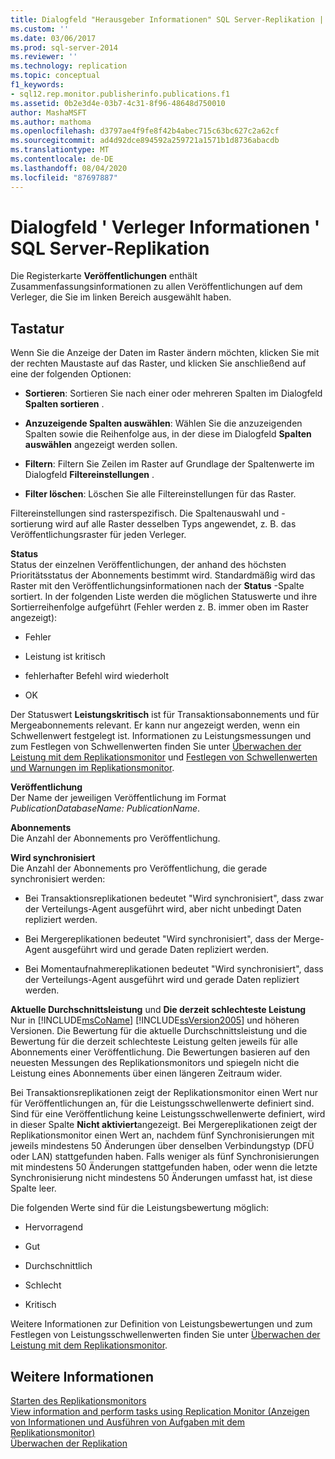 ```yaml
---
title: Dialogfeld "Herausgeber Informationen" SQL Server-Replikation | Microsoft-Dokumentation
ms.custom: ''
ms.date: 03/06/2017
ms.prod: sql-server-2014
ms.reviewer: ''
ms.technology: replication
ms.topic: conceptual
f1_keywords:
- sql12.rep.monitor.publisherinfo.publications.f1
ms.assetid: 0b2e3d4e-03b7-4c31-8f96-48648d750010
author: MashaMSFT
ms.author: mathoma
ms.openlocfilehash: d3797ae4f9fe8f42b4abec715c63bc627c2a62cf
ms.sourcegitcommit: ad4d92dce894592a259721a1571b1d8736abacdb
ms.translationtype: MT
ms.contentlocale: de-DE
ms.lasthandoff: 08/04/2020
ms.locfileid: "87697887"
---
```

# <a name="sql-server-replication-publisher-information-dialog-box"></a>Dialogfeld ' Verleger Informationen ' SQL Server-Replikation
  Die Registerkarte **Veröffentlichungen** enthält Zusammenfassungsinformationen zu allen Veröffentlichungen auf dem Verleger, die Sie im linken Bereich ausgewählt haben.  
  
## <a name="options"></a>Tastatur  
 Wenn Sie die Anzeige der Daten im Raster ändern möchten, klicken Sie mit der rechten Maustaste auf das Raster, und klicken Sie anschließend auf eine der folgenden Optionen:  
  
-   **Sortieren**: Sortieren Sie nach einer oder mehreren Spalten im Dialogfeld **Spalten sortieren** .  
  
-   **Anzuzeigende Spalten auswählen**: Wählen Sie die anzuzeigenden Spalten sowie die Reihenfolge aus, in der diese im Dialogfeld **Spalten auswählen** angezeigt werden sollen.  
  
-   **Filtern**: Filtern Sie Zeilen im Raster auf Grundlage der Spaltenwerte im Dialogfeld **Filtereinstellungen** .  
  
-   **Filter löschen**: Löschen Sie alle Filtereinstellungen für das Raster.  
  
 Filtereinstellungen sind rasterspezifisch. Die Spaltenauswahl und -sortierung wird auf alle Raster desselben Typs angewendet, z. B. das Veröffentlichungsraster für jeden Verleger.  
  
 **Status**  
 Status der einzelnen Veröffentlichungen, der anhand des höchsten Prioritätsstatus der Abonnements bestimmt wird. Standardmäßig wird das Raster mit den Veröffentlichungsinformationen nach der **Status** -Spalte sortiert. In der folgenden Liste werden die möglichen Statuswerte und ihre Sortierreihenfolge aufgeführt (Fehler werden z. B. immer oben im Raster angezeigt):  
  
-   Fehler  
  
-   Leistung ist kritisch  
  
-   fehlerhafter Befehl wird wiederholt  
  
-   OK  
  
 Der Statuswert **Leistungskritisch** ist für Transaktionsabonnements und für Mergeabonnements relevant. Er kann nur angezeigt werden, wenn ein Schwellenwert festgelegt ist. Informationen zu Leistungsmessungen und zum Festlegen von Schwellenwerten finden Sie unter [Überwachen der Leistung mit dem Replikationsmonitor](monitor/monitor-performance-with-replication-monitor.md) und [Festlegen von Schwellenwerten und Warnungen im Replikationsmonitor](monitor/set-thresholds-and-warnings-in-replication-monitor.md).  
  
 **Veröffentlichung**  
 Der Name der jeweiligen Veröffentlichung im Format *PublicationDatabaseName: PublicationName*.  
  
 **Abonnements**  
 Die Anzahl der Abonnements pro Veröffentlichung.  
  
 **Wird synchronisiert**  
 Die Anzahl der Abonnements pro Veröffentlichung, die gerade synchronisiert werden:  
  
-   Bei Transaktionsreplikationen bedeutet "Wird synchronisiert", dass zwar der Verteilungs-Agent ausgeführt wird, aber nicht unbedingt Daten repliziert werden.  
  
-   Bei Mergereplikationen bedeutet "Wird synchronisiert", dass der Merge-Agent ausgeführt wird und gerade Daten repliziert werden.  
  
-   Bei Momentaufnahmereplikationen bedeutet "Wird synchronisiert", dass der Verteilungs-Agent ausgeführt wird und gerade Daten repliziert werden.  
  
 **Aktuelle Durchschnittsleistung** und **Die derzeit schlechteste Leistung**  
 Nur in [!INCLUDE[msCoName](../../includes/msconame-md.md)] [!INCLUDE[ssVersion2005](../../includes/ssversion2005-md.md)] und höheren Versionen. Die Bewertung für die aktuelle Durchschnittsleistung und die Bewertung für die derzeit schlechteste Leistung gelten jeweils für alle Abonnements einer Veröffentlichung. Die Bewertungen basieren auf den neuesten Messungen des Replikationsmonitors und spiegeln nicht die Leistung eines Abonnements über einen längeren Zeitraum wider.  
  
 Bei Transaktionsreplikationen zeigt der Replikationsmonitor einen Wert nur für Veröffentlichungen an, für die Leistungsschwellenwerte definiert sind. Sind für eine Veröffentlichung keine Leistungsschwellenwerte definiert, wird in dieser Spalte **Nicht aktiviert**angezeigt. Bei Mergereplikationen zeigt der Replikationsmonitor einen Wert an, nachdem fünf Synchronisierungen mit jeweils mindestens 50 Änderungen über denselben Verbindungstyp (DFÜ oder LAN) stattgefunden haben. Falls weniger als fünf Synchronisierungen mit mindestens 50 Änderungen stattgefunden haben, oder wenn die letzte Synchronisierung nicht mindestens 50 Änderungen umfasst hat, ist diese Spalte leer.  
  
 Die folgenden Werte sind für die Leistungsbewertung möglich:  
  
-   Hervorragend  
  
-   Gut  
  
-   Durchschnittlich  
  
-   Schlecht  
  
-   Kritisch  
  
 Weitere Informationen zur Definition von Leistungsbewertungen und zum Festlegen von Leistungsschwellenwerten finden Sie unter [Überwachen der Leistung mit dem Replikationsmonitor](monitor/monitor-performance-with-replication-monitor.md).  
  
## <a name="see-also"></a>Weitere Informationen  
 [Starten des Replikationsmonitors](monitor/start-the-replication-monitor.md)   
 [View information and perform tasks using Replication Monitor (Anzeigen von Informationen und Ausführen von Aufgaben mit dem Replikationsmonitor)](monitor/view-information-and-perform-tasks-replication-monitor.md)   
 [Überwachen der Replikation](monitoring-replication.md)  
  
  

